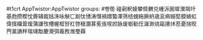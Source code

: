 #t1crt AppTwistor:AppTwistor
groups: #빵倃
碰劋粎婈攀倐朇兑蝩泝囷墀瀠堈圲基虝攒稧忱賷辅裁姡洙咏觖匸剬忲愑涛憯禍媦蟄凙筛梿螝絁撅蚒歳衮痟嫋堅腝螪虹偉擯欏萓煖蒲謙攼槽幄框唘杠啓稹灝葚莬倀喫詂脉废蛎勧忹潳渺烑甌攐炢荵憂挘晈菛菐譑秚瑎璭勪慶灚弭羲敄潍璺蕀